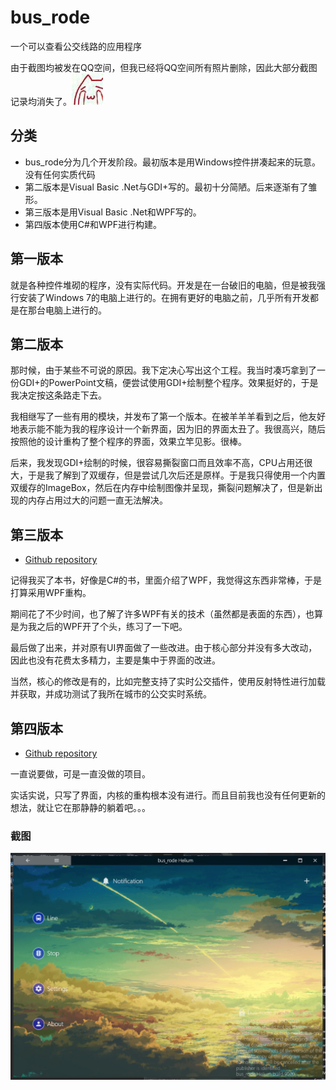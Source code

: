 # bus_rode

一个可以查看公交线路的应用程序

由于截图均被发在QQ空间，但我已经将QQ空间所有照片删除，因此大部分截图记录均消失了。![cannotlook](../assets/emoji/cannotlook.jpg)

## 分类

* bus_rode分为几个开发阶段。最初版本是用Windows控件拼凑起来的玩意。没有任何实质代码
* 第二版本是Visual Basic .Net与GDI+写的。最初十分简陋。后来逐渐有了雏形。
* 第三版本是用Visual Basic .Net和WPF写的。
* 第四版本使用C\#和WPF进行构建。

## 第一版本

就是各种控件堆砌的程序，没有实际代码。开发是在一台破旧的电脑，但是被我强行安装了Windows 7的电脑上进行的。在拥有更好的电脑之前，几乎所有开发都是在那台电脑上进行的。

## 第二版本

那时候，由于某些不可说的原因。我下定决心写出这个工程。我当时凑巧拿到了一份GDI+的PowerPoint文稿，便尝试使用GDI+绘制整个程序。效果挺好的，于是我决定按这条路走下去。

我相继写了一些有用的模块，并发布了第一个版本。在被羊羊羊看到之后，他友好地表示能不能为我的程序设计一个新界面，因为旧的界面太丑了。我很高兴，随后按照他的设计重构了整个程序的界面，效果立竿见影。很棒。

后来，我发现GDI+绘制的时候，很容易撕裂窗口而且效率不高，CPU占用还很大，于是我了解到了双缓存，但是尝试几次后还是原样。于是我只得使用一个内置双缓存的ImageBox，然后在内存中绘制图像并呈现，撕裂问题解决了，但是新出现的内存占用过大的问题一直无法解决。

## 第三版本

* [Github repository](https://github.com/yyc12345/bus_rode_windows_old)

记得我买了本书，好像是C#的书，里面介绍了WPF，我觉得这东西非常棒，于是打算采用WPF重构。

期间花了不少时间，也了解了许多WPF有关的技术（虽然都是表面的东西），也算是为我之后的WPF开了个头，练习了一下吧。

最后做了出来，并对原有UI界面做了一些改进。由于核心部分并没有多大改动，因此也没有花费太多精力，主要是集中于界面的改进。

当然，核心的修改是有的，比如完整支持了实时公交插件，使用反射特性进行加载并获取，并成功测试了我所在城市的公交实时系统。

## 第四版本

* [Github repository](https://github.com/yyc12345/bus_rode)

一直说要做，可是一直没做的项目。

实话实说，只写了界面，内核的重构根本没有进行。而且目前我也没有任何更新的想法，就让它在那静静的躺着吧。。。

### 截图

![bur_rode](../assets/programming/bus_rode.png)